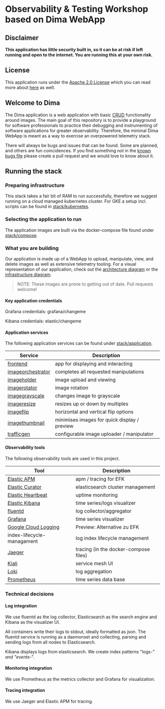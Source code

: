 # Observability & Testing Workshop based on Dima WebApp

## Disclaimer

**This application has little security built in, so it can be at risk if left running and open to the internet. You are
running this at your own risk.**

## License

This application runs under the [Apache 2.0 License](LICENSE) which you can read more
about [here](https://tldrlegal.com/license/apache-license-2.0-(apache-2.0)) as well.

## Welcome to Dima

The Dima application is a web application with
basic [CRUD](https://en.wikipedia.org/wiki/Create,_read,_update_and_delete) functionality around images. The main goal
of this repository is to provide a playground for software professionals to practice their debugging and instrumenting
of software applications for greater observability. Therefore, the minimal Dima WebApp is meant as a way to exercise an
overpowered telemetry stack.

There will always be bugs and issues that can be found. Some are planned, and others are fun coincidences. If you find
something not in the [known bugs file](docs/known_bugs.md) please create a pull request and we would love to know about
it.

## Running the stack

### Preparing infrastructure

This stack takes a fair bit of RAM to run successfully, therefore we suggest running on a cloud managed kubernetes
cluster. For GKE a setup incl. scripts can be found in [stack/kubernetes](stack/kubernetes).

### Selecting the application to run

The application images are built via the docker-compose file found under [stack/compose](stack/compose).

### What you are building

Our application is made up of a WebApp to upload, manipulate, view, and delete images as well as extensive telemetry
tooling. For a visual representation of our application, check out
the [architecture diagram](docs/architecture/architecture.pdf) or
the [infrastructure diagram](docs/architecture/architecture.pages).
> NOTE: These images are prone to getting out of date. Pull requests welcome!

#### Key application credentials

Grafana credentials: grafana/changeme

Kibana credentials: elastic/changeme

#### Application services

The following application services can be found under [stack/application](stack/application).


| Service                                                  | Description                                    |
| ---                                                      | ---                                            |
| [frontend](stack/application/frontend)                   | app for displaying and interacting             |
| [imageorchestrator](stack/application/imageorchestrator) | completes all requested manipulations          |
| [imageholder](stack/application/imageholder)             | image upload and viewing                       |
| [imagerotator](stack/application/imagerotator)           | image rotation                                 |
| [imagegrayscale](stack/application/imagegrayscale)       | changes image to grayscale                     |
| [imageresize](stack/application/imageresize)             | resizes up or down by multiples                |
| [imageflip](stack/application/imageflip)                 | horizontal and vertical flip options           |
| [imagethumbnail](stack/application/imagethumbnail)       | minimises images for quick display / preview   |
| [trafficgen](stack/application/trafficgen)               | configurable image uploader / manipulator      |

#### Observability tools

The following observability tools are used in this project.

| Tool                                                                                      | Description                               |
| ---                                                                                       | ---                                       |
| [Elastic APM](https://www.elastic.co/de/observability/application-performance-monitoring) | apm / tracing for EFK                     |
| [Elastic Curator](https://github.com/elastic/curator)                                     | elasticsearch cluster management          |
| [Elastic Heartbeat](https://www.elastic.co/de/beats/heartbeat)                            | uptime monitoring                         |
| [Elastic Kibana](https://www.elastic.co/de/kibana/)                                       | time series/logs visualizer               |
| [fluentd](https://www.fluentd.org/)                                                       | log collector/aggregator                  |
| [Grafana](https://grafana.com/)                                                           | time series visualizer                    |
| [Google Cloud Logging](https://cloud.google.com/logging?hl=de)                            | Preview: Alternative zu EFK               |
| index-lifecycle-managament                                                                | log index lifecycle management            |
| [Jaeger](https://www.jaegertracing.io/)                                                   | tracing (in the docker-compose files)     |
| [Kiali](https://kiali.io/)                                                                | service mesh UI                           |
| [Loki](https://grafana.com/oss/loki/)                                                     | log aggregation                           |
| [Prometheus](https://prometheus.io/)                                                      | time series data base                     |

### Technical decisions

#### Log integration

We use fluentd as the log collector, Elasticsearch as the search engine and Kibana as the visualizer UI.

All containers write their logs to stdout, ideally formatted as json. The fluentd service is running as a daemonset and
collecting, parsing and sending logs from all nodes to Elasticsearch.

Kibana displays logs from elasticsearch. We create index patterns "logs-*" and "events-*".

#### Monitoring integration

We use Prometheus as the metrics collector and Grafana for visualization.

#### Tracing integration

We use Jaeger and Elastic APM for tracing.